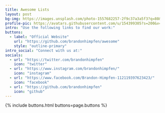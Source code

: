 ```yaml
---	
title: Awesome Lists
layout: post
bg-img: https://images.unsplash.com/photo-1557682257-2f9c37a3a5f3?q=80&w=1700&auto=format&fit=crop&ixlib=rb-4.0.3&ixid=M3wxMjA3fDB8MHxwaG90by1wYWdlfHx8fGVufDB8fHx8fA%3D%3D
profile-pic: https://avatars.githubusercontent.com/u/154399305?s=200&v=4
intro: "Use the following links to find our work:"
buttons:
  - label: "Official Website"
    url: "https://github.com/brandonhimpfen/awesome"
    style: "outline-primary"
intro_social: "Connect with us at:"
socials:
  - url: "https://twitter.com/brandonhimpfen"
    icon: "twitter"
  - url: "https://www.instagram.com/brandonhimpfen/"
    icon: "instagram"
  - url: "https://www.facebook.com/Brandon-Himpfen-112119397623423/"
    icon: "facebook"
  - url: "https://github.com/brandonhimpfen"
    icon: "github"
---	
```


{% include buttons.html buttons=page.buttons %}
